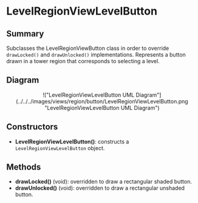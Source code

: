 # LevelRegionViewLevelButton

## Summary
Subclasses the LevelRegionViewButton class in order to override `drawLocked()` and `drawUnlocked()` implementations.
Represents a button drawn in a tower region that corresponds to selecting a level.

## Diagram
<center>
!["LevelRegionViewLevelButton UML Diagram"](../../../images/views/region/button/LevelRegionViewLevelButton.png "LevelRegionViewLevelButton UML Diagram")
</center>

## Constructors
* **LevelRegionViewLevelButton()**: constructs a `LevelRegionViewLevelButton` object.

## Methods
* **drawLocked()** (void): overridden to draw a rectangular shaded button.
* **drawUnlocked()** (void): overridden to draw a rectangular unshaded button.
